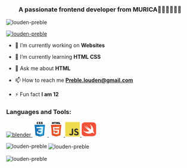 <h3 align="center">A passionate frontend developer from MURICA🔫🔫🇺🇸🇺🇸</h3>

<p align="left"> <img src="https://komarev.com/ghpvc/?username=louden-preble&label=Profile%20views&color=0e75b6&style=plastic" alt="louden-preble" /> </p>

<p align="left"> <a href="https://github.com/ryo-ma/github-profile-trophy"><img src="https://github-profile-trophy.vercel.app/?username=louden-preble" alt="louden-preble" /></a> </p>

- 🔭 I’m currently working on **Websites**

- 🌱 I’m currently learning **HTML CSS**

- 💬 Ask me about **HTML**

- 📫 How to reach me **Preble.louden@gmail.com**

- ⚡ Fun fact **I am 12**
<h3 align="left">Languages and Tools:</h3>
<p align="left"> <a href="https://www.blender.org/" target="_blank" rel="noreferrer"> <img src="https://download.blender.org/branding/community/blender_community_badge_white.svg" alt="blender" width="40" height="40"/> </a> <a href="https://www.w3schools.com/css/" target="_blank" rel="noreferrer"> <img src="https://raw.githubusercontent.com/devicons/devicon/master/icons/css3/css3-original-wordmark.svg" alt="css3" width="40" height="40"/> </a> <a href="https://www.w3.org/html/" target="_blank" rel="noreferrer"> <img src="https://raw.githubusercontent.com/devicons/devicon/master/icons/html5/html5-original-wordmark.svg" alt="html5" width="40" height="40"/> </a> <a href="https://developer.mozilla.org/en-US/docs/Web/JavaScript" target="_blank" rel="noreferrer"> <img src="https://raw.githubusercontent.com/devicons/devicon/master/icons/javascript/javascript-original.svg" alt="javascript" width="40" height="40"/> </a> <a href="https://developer.apple.com/swift/" target="_blank" rel="noreferrer"> <img src="https://raw.githubusercontent.com/devicons/devicon/master/icons/swift/swift-original.svg" alt="swift" width="40" height="40"/> </a> </p>

<p><img align="left" src="https://github-readme-stats.vercel.app/api/top-langs?username=louden-preble&show_icons=true&locale=en&layout=compact" alt="louden-preble" /></p>

<p>&nbsp;<img align="center" src="https://github-readme-stats.vercel.app/api?username=louden-preble&show_icons=true&locale=en" alt="louden-preble" /></p>

<p><img align="center" src="https://github-readme-streak-stats.herokuapp.com/?user=louden-preble&" alt="louden-preble" /></p>

